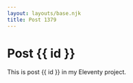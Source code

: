 ```yaml
---
layout: layouts/base.njk
title: Post 1379
---
```


# Post {{ id }}

This is post {{ id }} in my Eleventy project.

